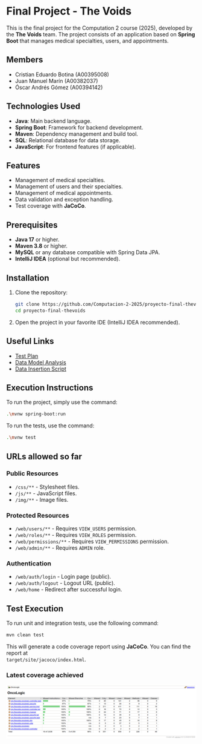 # Final Project - The Voids

This is the final project for the Computation 2 course (2025), developed by the **The Voids** team. The project consists of an application based on **Spring Boot** that manages medical specialties, users, and appointments.

## Members

- Cristian Eduardo Botina (A00395008)  
- Juan Manuel Marín (A00382037)  
- Óscar Andrés Gómez (A00394142)  

## Technologies Used

- **Java**: Main backend language.  
- **Spring Boot**: Framework for backend development.  
- **Maven**: Dependency management and build tool.  
- **SQL**: Relational database for data storage.  
- **JavaScript**: For frontend features (if applicable).  

## Features

- Management of medical specialties.  
- Management of users and their specialties.  
- Management of medical appointments.  
- Data validation and exception handling.  
- Test coverage with **JaCoCo**.  

## Prerequisites

- **Java 17** or higher.  
- **Maven 3.8** or higher.  
- **MySQL** or any database compatible with Spring Data JPA.  
- **IntelliJ IDEA** (optional but recommended).  

## Installation

1. Clone the repository:

    ```bash
    git clone https://github.com/Computacion-2-2025/proyecto-final-thevoids.git
    cd proyecto-final-thevoids
    ```

2. Open the project in your favorite IDE (IntelliJ IDEA recommended).

## Useful Links

- [Test Plan](./doc/test_plan.md)  
- [Data Model Analysis](./doc/model_analysis.md)  
- [Data Insertion Script](./src/main/resources/data.sql)  

## Execution Instructions

To run the project, simply use the command:

```bash
.\mvnw spring-boot:run
```

To run the tests, use the command:

```bash
.\mvnw test
```

## URLs allowed so far

### Public Resources

- `/css/**` - Stylesheet files.  
- `/js/**` - JavaScript files.  
- `/img/**` - Image files.  

### Protected Resources

- `/web/users/**` - Requires `VIEW_USERS` permission.  
- `/web/roles/**` - Requires `VIEW_ROLES` permission.  
- `/web/permissions/**` - Requires `VIEW_PERMISSIONS` permission.  
- `/web/admin/**` - Requires `ADMIN` role.  

### Authentication

- `/web/auth/login` - Login page (public).  
- `/web/auth/logout` - Logout URL (public).  
- `/web/home` - Redirect after successful login.  

## Test Execution

To run unit and integration tests, use the following command:

```bash
mvn clean test
```

This will generate a code coverage report using **JaCoCo**. You can find the report at  
`target/site/jacoco/index.html`.

### Latest coverage achieved

![Coverage Report](/doc/coverage/coverage.png)
